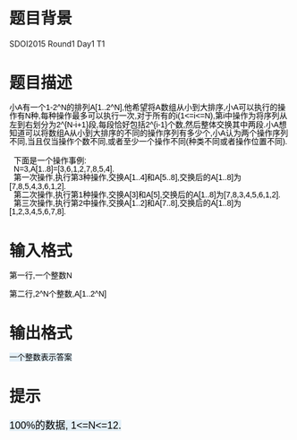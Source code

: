 # 

 
 # 题目背景 
<p>SDOI2015&nbsp;Round1&nbsp;Day1&nbsp;T1</p> 

 
 # 题目描述 
<p style="font-family: arial, verdana, helvetica, sans-serif; color: rgb(0, 0, 0); font-size: 18px; line-height: normal;"><span style="font-family: Helvetica, 'Microsoft Yahei', verdana; font-size: 14px; line-height: 15.3333330154419px;">小A有一个1-2^N的排列A[1..2^N],他希望将A数组从小到大排序,小A可以执行的操作有N种,每种操作最多可以执行一次,对于所有的i(1&lt;=i&lt;=N),第i中操作为将序列从左到右划分为2^{N-i+1}段,每段恰好包括2^{i-1}个数,然后整体交换其中两段.小A想知道可以将数组A从小到大排序的不同的操作序列有多少个,小A认为两个操作序列不同,当且仅当操作个数不同,或者至少一个操作不同(种类不同或者操作位置不同).</span></p>

<div style="font-family: Helvetica, 'Microsoft Yahei', verdana; color: rgb(0, 0, 0); font-size: 14px; line-height: 15.3333330154419px;">&nbsp;&nbsp;下面是一个操作事例:</div>

<div style="font-family: Helvetica, 'Microsoft Yahei', verdana; color: rgb(0, 0, 0); font-size: 14px; line-height: 15.3333330154419px;">&nbsp;&nbsp;N=3,A[1..8]=[3,6,1,2,7,8,5,4].</div>

<div style="font-family: Helvetica, 'Microsoft Yahei', verdana; color: rgb(0, 0, 0); font-size: 14px; line-height: 15.3333330154419px;">&nbsp;&nbsp;第一次操作,执行第3种操作,交换A[1..4]和A[5..8],交换后的A[1..8]为[7,8,5,4,3,6,1,2].</div>

<div style="font-family: Helvetica, 'Microsoft Yahei', verdana; color: rgb(0, 0, 0); font-size: 14px; line-height: 15.3333330154419px;">&nbsp;&nbsp;第二次操作,执行第1种操作,交换A[3]和A[5],交换后的A[1..8]为[7,8,3,4,5,6,1,2].</div>

<div style="font-family: Helvetica, 'Microsoft Yahei', verdana; color: rgb(0, 0, 0); font-size: 14px; line-height: 15.3333330154419px;">&nbsp;&nbsp;第三次操作,执行第2中操作,交换A[1..2]和A[7..8],交换后的A[1..8]为[1,2,3,4,5,6,7,8].</div> 

 
 # 输入格式 
<p style="font-family: arial, verdana, helvetica, sans-serif; color: rgb(0, 0, 0); font-size: 18px; line-height: normal;"><span style="font-family: Helvetica, 'Microsoft Yahei', verdana; font-size: 14px; line-height: 15.3333330154419px;">第一行,一个整数N</span></p>

<div style="font-family: arial, verdana, helvetica, sans-serif; color: rgb(0, 0, 0); font-size: 18px; line-height: normal;">
<div style="font-family: Helvetica, 'Microsoft Yahei', verdana; font-size: 14px; line-height: 15.3333330154419px;">第二行,2^N个整数,A[1..2^N]</div>
</div> 

 
 # 输出格式 
<p><span style="color: rgb(0, 0, 0); font-family: Helvetica, 'Microsoft Yahei', verdana; font-size: 14px; line-height: 15.3333330154419px; background-color: rgb(228, 240, 248);">一个整数表示答案</span></p> 

 
 # 提示 
<p><span style="color: rgb(0, 0, 0); font-family: arial, verdana, helvetica, sans-serif; font-size: 18px; line-height: normal; background-color: rgb(228, 240, 248);">100%的数据,&nbsp;1&lt;=N&lt;=12.</span></p> 
